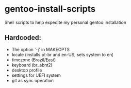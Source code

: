 # gentoo-install-scripts
Shell scripts to help expedite my personal gentoo installation

## Hardcoded:
- The option '-j' in MAKEOPTS
- locale (installs pt-br and en-US, sets system to en)
- timezone (Brazil/East)
- keyboard (br_abnt2)
- desktop profile
- settings for UEFI system
- git as sync operation


